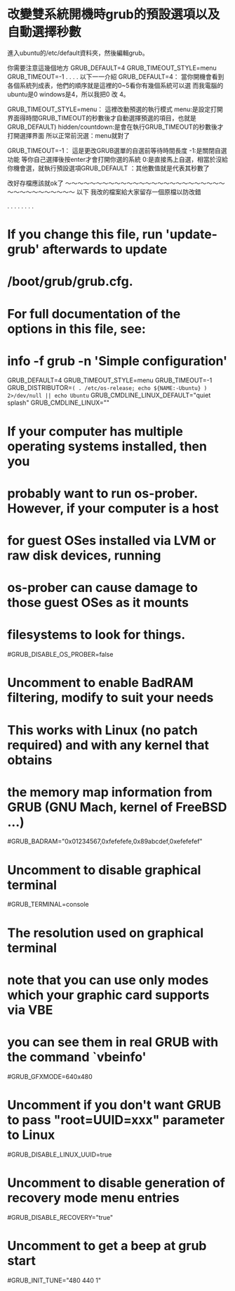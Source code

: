 # 改變雙系統開機時grub的預設選項以及自動選擇秒數
進入ubuntu的/etc/default資料夾，然後編輯grub。

你需要注意這幾個地方
GRUB_DEFAULT=4
GRUB_TIMEOUT_STYLE=menu
GRUB_TIMEOUT=-1
.
.
.
.
以下一一介紹
GRUB_DEFAULT=4：
    當你開機會看到各個系統列成表，他們的順序就是這裡的0~5看你有幾個系統可以選
而我電腦的ubuntu是0 windows是4，所以我把0 改 4。

GRUB_TIMEOUT_STYLE=menu：
    這裡改動預選的執行模式
    menu:是設定打開界面得時間GRUB_TIMEOUT的秒數後才自動選擇預選的項目，也就是GRUB_DEFAULT)
    hidden/countdown:是會在執行GRUB_TIMEOUT的秒數後才打開選擇界面
    所以正常前況選：menu就對了

GRUB_TIMEOUT=-1：
    這是更改GRUB選單的自選前等待時間長度
    -1:是關閉自選功能 等你自己選擇後按enter才會打開你選的系統
    0:是直接馬上自選，相當於沒給你機會選，就執行預設選項GRUB_DEFAULT
    ：其他數值就是代表其秒數了

改好存檔應該就ok了
～～～～～～～～～～～～～～～～～～～～～～～～～～～～～～～～～～～～～
以下 我改的檔案給大家留存一個原檔以防改錯

.
.
.
.
.
.
.
.
# If you change this file, run 'update-grub' afterwards to update
# /boot/grub/grub.cfg.
# For full documentation of the options in this file, see:
#   info -f grub -n 'Simple configuration'

GRUB_DEFAULT=4
GRUB_TIMEOUT_STYLE=menu
GRUB_TIMEOUT=-1
GRUB_DISTRIBUTOR=`( . /etc/os-release; echo ${NAME:-Ubuntu} ) 2>/dev/null || echo Ubuntu`
GRUB_CMDLINE_LINUX_DEFAULT="quiet splash"
GRUB_CMDLINE_LINUX=""

# If your computer has multiple operating systems installed, then you
# probably want to run os-prober. However, if your computer is a host
# for guest OSes installed via LVM or raw disk devices, running
# os-prober can cause damage to those guest OSes as it mounts
# filesystems to look for things.
#GRUB_DISABLE_OS_PROBER=false

# Uncomment to enable BadRAM filtering, modify to suit your needs
# This works with Linux (no patch required) and with any kernel that obtains
# the memory map information from GRUB (GNU Mach, kernel of FreeBSD ...)
#GRUB_BADRAM="0x01234567,0xfefefefe,0x89abcdef,0xefefefef"

# Uncomment to disable graphical terminal
#GRUB_TERMINAL=console

# The resolution used on graphical terminal
# note that you can use only modes which your graphic card supports via VBE
# you can see them in real GRUB with the command `vbeinfo'
#GRUB_GFXMODE=640x480

# Uncomment if you don't want GRUB to pass "root=UUID=xxx" parameter to Linux
#GRUB_DISABLE_LINUX_UUID=true

# Uncomment to disable generation of recovery mode menu entries
#GRUB_DISABLE_RECOVERY="true"

# Uncomment to get a beep at grub start
#GRUB_INIT_TUNE="480 440 1"
